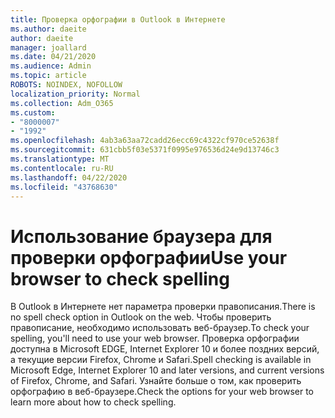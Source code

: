 ```yaml
---
title: Проверка орфографии в Outlook в Интернете
ms.author: daeite
author: daeite
manager: joallard
ms.date: 04/21/2020
ms.audience: Admin
ms.topic: article
ROBOTS: NOINDEX, NOFOLLOW
localization_priority: Normal
ms.collection: Adm_O365
ms.custom:
- "8000007"
- "1992"
ms.openlocfilehash: 4ab3a63aa72cadd26ecc69c4322cf970ce52638f
ms.sourcegitcommit: 631cbb5f03e5371f0995e976536d24e9d13746c3
ms.translationtype: MT
ms.contentlocale: ru-RU
ms.lasthandoff: 04/22/2020
ms.locfileid: "43768630"
---
```

# <a name="use-your-browser-to-check-spelling"></a><span data-ttu-id="30887-102">Использование браузера для проверки орфографии</span><span class="sxs-lookup"><span data-stu-id="30887-102">Use your browser to check spelling</span></span>

<span data-ttu-id="30887-103">В Outlook в Интернете нет параметра проверки правописания.</span><span class="sxs-lookup"><span data-stu-id="30887-103">There is no spell check option in Outlook on the web.</span></span> <span data-ttu-id="30887-104">Чтобы проверить правописание, необходимо использовать веб-браузер.</span><span class="sxs-lookup"><span data-stu-id="30887-104">To check your spelling, you'll need to use your web browser.</span></span> <span data-ttu-id="30887-105">Проверка орфографии доступна в Microsoft EDGE, Internet Explorer 10 и более поздних версий, а текущие версии Firefox, Chrome и Safari.</span><span class="sxs-lookup"><span data-stu-id="30887-105">Spell checking is available in Microsoft Edge, Internet Explorer 10 and later versions, and current versions of Firefox, Chrome, and Safari.</span></span> <span data-ttu-id="30887-106">Узнайте больше о том, как проверить орфографию в веб-браузере.</span><span class="sxs-lookup"><span data-stu-id="30887-106">Check the options for your web browser to learn more about how to check spelling.</span></span>